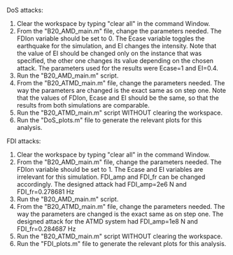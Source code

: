 DoS attacks:
1. Clear the workspace by typing "clear all" in the command Window.
2. From the "B20_AMD_main.m" file, change the parameters needed. The FDIon variable should be set to 0. The Ecase variable
toggles the earthquake for the simulation, and EI changes the intensity. Note that the value of EI should be changed only
on the instance that was specified, the other one changes its value depending on the chosen attack. The parameters
used for the results were Ecase=1 and EI=0.4.
3. Run the "B20_AMD_main.m" script.
4. From the "B20_ATMD_main.m" file, change the parameters needed. The way the parameters are changed is the exact same as 
on step one. Note that the values of FDIon, Ecase and EI should be the same, so that the results from both simulations are
comparable.
5. Run the "B20_ATMD_main.m" script WITHOUT clearing the workspace.
6. Run the "DoS_plots.m" file to generate the relevant plots for this analysis.

FDI attacks:
1. Clear the workspace by typing "clear all" in the command Window.
2. From the "B20_AMD_main.m" file, change the parameters needed. The FDIon variable should be set to 1. The Ecase and EI variables
are irrelevant for this simulation. FDI_amp and FDI_fr can be changed accordingly. The designed attack had FDI_amp=2e6 N and 
FDI_fr=0.278681 Hz
3. Run the "B20_AMD_main.m" script.
4. From the "B20_ATMD_main.m" file, change the parameters needed. The way the parameters are changed is the exact same as 
on step one. The designed attack for the ATMD system had FDI_amp=1e8 N and FDI_fr=0.284687 Hz
5. Run the "B20_ATMD_main.m" script WITHOUT clearing the workspace.
6. Run the "FDI_plots.m" file to generate the relevant plots for this analysis.